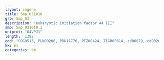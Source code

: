 ```yaml
---
layout: smgene
title: Smp_031010
grp: Smp_03
description: "eukaryotic initiation factor 4A III"
smp: Smp_031010.1
uniprot: "G4VPJ1"
length:  1392
cdd: "COG0513, PLN00206, PRK11776, PTZ00424, TIGR00614, cd00079, cd00268, cl21455, pfam00270, pfam00271, smart00487, smart00490"
kk: ns
categories: sm
---
```

